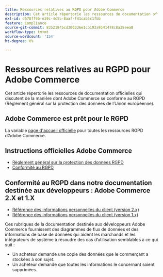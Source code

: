 ```yaml
---
title: Ressources relatives au RGPD pour Adobe Commerce
description: Cet article répertorie les ressources de documentation officielles qui discutent de la manière dont Adobe Commerce se conforme au RGPD (Règlement général sur la protection des données de l’Union européenne).
exl-id: d578ff9b-e39c-4c5b-8aaf-f41cab5c1fbb
feature: Compliance
source-git-commit: 83b21845cd306336e1cb193a9541478c8a38eea8
workflow-type: tm+mt
source-wordcount: '154'
ht-degree: 0%

---
```


# Ressources relatives au RGPD pour Adobe Commerce

Cet article répertorie les ressources de documentation officielles qui discutent de la manière dont Adobe Commerce se conforme au RGPD (Règlement général sur la protection des données de l’Union européenne).

## Adobe Commerce est prêt pour le RGPD

La variable [page d&#39;accueil officielle](https://business.adobe.com/privacy/general-data-protection-regulation.html) pour toutes les ressources RGPD d’Adobe Commerce.

## Instructions officielles Adobe Commerce

* [Règlement général sur la protection des données RGPD](/docs/commerce-operations/security-and-compliance/privacy/gdpr.html)
* [Conformité au RGPD](/docs/commerce-admin/start/compliance/privacy/compliance-gdpr.html)

## Conformité au RGPD dans notre documentation destinée aux développeurs : Adobe Commerce 2.X et 1.X

* [Référence des informations personnelles du client (version 2.x)](/docs/commerce-operations/security-and-compliance/reference/data-m2.html)
* [Référence des informations personnelles du client (version 1.x)](/docs/commerce-operations/security-and-compliance/reference/data-m1.html)

Ces rubriques de la documentation destinée aux développeurs Adobe Commerce fournissent des diagrammes de flux de données et des informations de base de données qui aident les marchands et les intégrateurs de système à résoudre des cas d’utilisation semblables à ce qui suit :

* Un acheteur demande une copie des données que le commerçant a stockées à son sujet.
* Un acheteur demande que toutes les informations le concernant soient supprimées.
